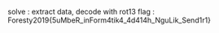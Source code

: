 solve : extract data, decode with rot13
flag   : Foresty2019{5uMbeR_inForm4tik4_4d414h_NguLik_Send1r1}
